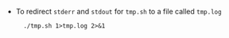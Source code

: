 <!--
Categories:
  - bash
Tags:
  - redirect
  - stderr
  - stdout
-->

- To redirect `stderr` and `stdout` for `tmp.sh` to a file called `tmp.log`

        ./tmp.sh 1>tmp.log 2>&1